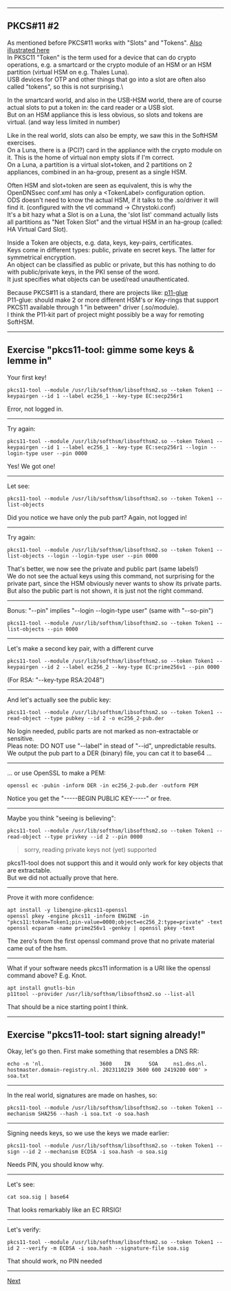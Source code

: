 ---------------------------------
## PKCS\#11 \#2
As mentioned before PKCS#11 works with "Slots" and "Tokens".
[Also illustrated here](https://github.com/tpm2-software/tpm2-pkcs11/blob/master/docs/illustrations/reader-slot-token-obj.png)\
In PKSC11 "Token" is the term used for a device that can do crypto operations, e.g. a smartcard 
or the crypto module of an HSM or an HSM partition (virtual HSM on e.g. Thales Luna).\
USB devices for OTP and other things that go into a slot are often also called "tokens", so this is not surprising.\

In the smartcard world, and also in the USB-HSM world, there are of
course actual slots to put a token in: the card reader or a USB slot.\
But on an HSM appliance this is less obvious, so slots and tokens are
virtual. (and way less limited in number)

Like in the real world, slots can also be empty, we saw this in the SoftHSM exercises.\
On a Luna, there is a (PCI?) card in the appliance with the crypto
module on it. This is the home of virtual non empty slots if I'm correct.\
On a Luna, a partition is a virtual slot+token, and 2 partitions on 2
appliances, combined in an ha-group, present as a single HSM.

Often HSM and slot+token are seen as equivalent, this is why the
OpenDNSsec conf.xml has only a <TokenLabel\> configuration option.\
ODS doesn't need to know the actual HSM, if it talks to the .so/driver
it will find it. (configured with the vtl command → Chrystoki.conf) \
It\'s a bit hazy what a Slot is on a Luna, the \'slot list\' command
actually lists all partitions as \"Net Token Slot\" and the virtual HSM
in an ha-group (called: HA Virtual Card Slot).

Inside a Token are objects, e.g. data, keys, key-pairs, certificates.\
Keys come in different types: public, private en secret keys. The latter
for symmetrical encryption.\
An object can be classified as public or private, but this has nothing
to do with public/private keys, in the PKI sense of the word.\
It just specifies what objects can be used/read unauthenticated.

Because PKCS#11 is a standard, there are projects like:
[p11-glue](https://p11-glue.github.io/p11-glue/)\
P11-glue: should make 2 or more different HSM\'s or Key-rings that
support PKCS11 available through 1 "in between" driver (.so/module).\
I think the P11-kit part of project might possibly be a way for remoting SoftHSM.

-------------------
## Exercise "pkcs11-tool: gimme some keys & lemme in"
Your first key!
```
pkcs11-tool --module /usr/lib/softhsm/libsofthsm2.so --token Token1 --keypairgen --id 1 --label ec256_1 --key-type EC:secp256r1
```    
Error, not logged in.

------------------------
Try again:
```
pkcs11-tool --module /usr/lib/softhsm/libsofthsm2.so --token Token1 --keypairgen --id 1 --label ec256_1 --key-type EC:secp256r1 --login --login-type user --pin 0000
```
Yes! We got one!

---------
Let see:
```
pkcs11-tool --module /usr/lib/softhsm/libsofthsm2.so --token Token1 --list-objects
```
Did you notice we have only the pub part? Again, not logged in!

--------------
Try again:
```
pkcs11-tool --module /usr/lib/softhsm/libsofthsm2.so --token Token1 --list-objects --login --login-type user --pin 0000
```
That's better, we now see the private and public part (same labels!)\
We do not see the actual keys using this command, not surprising for the private part, since the HSM obviously never wants to show its private parts.\
But also the public part is not shown, it is just not the right command.

-------
Bonus: "--pin" implies "--login --login-type user"  (same with "--so-pin")
```
pkcs11-tool --module /usr/lib/softhsm/libsofthsm2.so --token Token1 --list-objects --pin 0000
```

------------
Let's make a second key pair, with a different curve
```
pkcs11-tool --module /usr/lib/softhsm/libsofthsm2.so --token Token1 --keypairgen --id 2 --label ec256_2 --key-type EC:prime256v1 --pin 0000
```
 (For RSA: "--key-type RSA:2048")

-----------
And let's actually see the public key:
```
pkcs11-tool --module /usr/lib/softhsm/libsofthsm2.so --token Token1 --read-object --type pubkey --id 2 -o ec256_2-pub.der
```
No login needed, public parts are not marked as non-extractable or sensitive.\
Pleas note: DO NOT use "--label" in stead of "--id", unpredictable results.\
We output the pub part to a DER (binary) file, you can cat it to base64 ...

--------
... or use OpenSSL to make a PEM:
```
openssl ec -pubin -inform DER -in ec256_2-pub.der -outform PEM
```
Notice you get the "-----BEGIN PUBLIC KEY-----" or free.

-----------
Maybe you think "seeing is believing":
```
pkcs11-tool --module /usr/lib/softhsm/libsofthsm2.so --token Token1 --read-object --type privkey --id 2 --pin 0000
```
> sorry, reading private keys not (yet) supported

pkcs11-tool does not support this and it would only work for key objects that are extractable.\
But we did not actually prove that here.

--------------
Prove it with more confidence:
```
apt install -y libengine-pkcs11-openssl
openssl pkey -engine pkcs11 -inform ENGINE -in "pkcs11:token=Token1;pin-value=0000;object=ec256_2:type=private" -text
openssl ecparam -name prime256v1 -genkey | openssl pkey -text
```
The zero's from the first openssl command prove that no private material came out of the hsm.

------
What if your software needs pkcs11 information is a URI like the openssl command above? E.g. Knot.
```
apt install gnutls-bin
p11tool --provider /usr/lib/softhsm/libsofthsm2.so --list-all
```
That should be a nice starting point I think.

--------------------
## Exercise "pkcs11-tool: start signing already!"
Okay, let's go then.
First make something that resembles a DNS RR:
```
echo -n 'nl.                  3600    IN      SOA     ns1.dns.nl.    hostmaster.domain-registry.nl. 2023110219 3600 600 2419200 600' > soa.txt
```

----------------
In the real world, signatures are made on hashes, so:
```
pkcs11-tool --module /usr/lib/softhsm/libsofthsm2.so --token Token1 --mechanism SHA256 --hash -i soa.txt -o soa.hash
```

-------------------
Signing needs keys, so we use the keys we made earlier:
```
pkcs11-tool --module /usr/lib/softhsm/libsofthsm2.so --token Token1 --sign --id 2 --mechanism ECDSA -i soa.hash -o soa.sig
```
Needs PIN, you should know why.

-----------
Let's see:
```
cat soa.sig | base64
```
That looks remarkably like an EC RRSIG!

---------------
Let's verify:
```
pkcs11-tool --module /usr/lib/softhsm/libsofthsm2.so --token Token1 --id 2 --verify -m ECDSA -i soa.hash --signature-file soa.sig
```
That should work, no PIN needed

------------------
[Next](https://github.com/niek-sidn/hsm_workshop/blob/main/Slide17.md)
